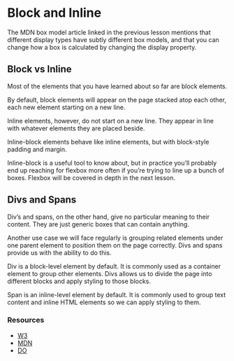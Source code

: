 # Block and Inline
The MDN box model article linked in the previous lesson mentions that different display types have subtly different box models, and that you can change how a box is calculated by changing the display property.

## Block vs Inline
Most of the elements that you have learned about so far are block elements.

By default, block elements will appear on the page stacked atop each other, each new element starting on a new line.

Inline elements, however, do not start on a new line. They appear in line with whatever elements they are placed beside.

Inline-block elements behave like inline elements, but with block-style padding and margin.

Inline-block is a useful tool to know about, but in practice you’ll probably end up reaching for flexbox more often if you’re trying to line up a bunch of boxes. Flexbox will be covered in depth in the next lesson.

## Divs and Spans
Div’s and spans, on the other hand, give no particular meaning to their content. They are just generic boxes that can contain anything.

Another use case we will face regularly is grouping related elements under one parent element to position them on the page correctly. Divs and spans provide us with the ability to do this.

Div is a block-level element by default. It is commonly used as a container element to group other elements. Divs allows us to divide the page into different blocks and apply styling to those blocks.

Span is an inline-level element by default. It is commonly used to group text content and inline HTML elements so we can apply styling to them.

### Resources
- [W3](https://www.w3schools.com/html/html_blocks.asp)
- [MDN](https://developer.mozilla.org/en-US/docs/Learn/CSS/CSS_layout/Normal_Flow)
- [DO](https://www.digitalocean.com/community/tutorials/css-display-inline-vs-inline-block)
